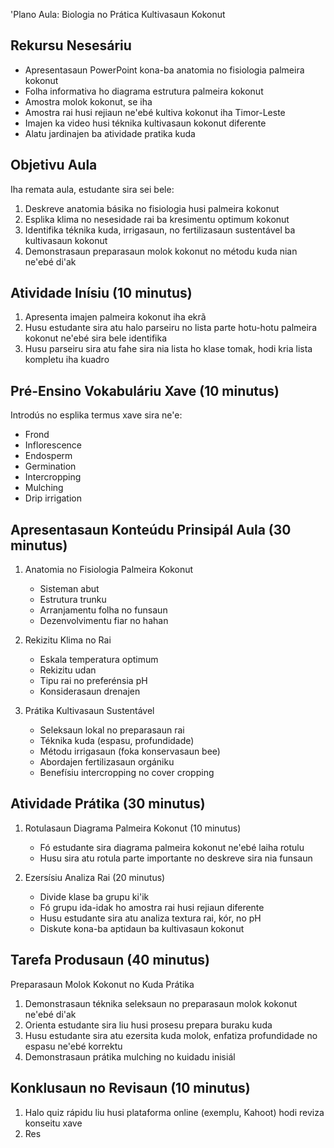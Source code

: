 'Plano Aula: Biologia no Prática Kultivasaun Kokonut

## Rekursu Nesesáriu

- Apresentasaun PowerPoint kona-ba anatomia no fisiologia palmeira kokonut
- Folha informativa ho diagrama estrutura palmeira kokonut
- Amostra molok kokonut, se iha
- Amostra rai husi rejiaun ne'ebé kultiva kokonut iha Timor-Leste
- Imajen ka video husi téknika kultivasaun kokonut diferente
- Alatu jardinajen ba atividade pratika kuda

## Objetivu Aula

Iha remata aula, estudante sira sei bele:
1. Deskreve anatomia básika no fisiologia husi palmeira kokonut
2. Esplika klima no nesesidade rai ba kresimentu optimum kokonut
3. Identifika téknika kuda, irrigasaun, no fertilizasaun sustentável ba kultivasaun kokonut
4. Demonstrasaun preparasaun molok kokonut no métodu kuda nian ne'ebé di'ak

## Atividade Inísiu (10 minutus)

1. Apresenta imajen palmeira kokonut iha ekrã
2. Husu estudante sira atu halo parseiru no lista parte hotu-hotu palmeira kokonut ne'ebé sira bele identifika
3. Husu parseiru sira atu fahe sira nia lista ho klase tomak, hodi kria lista kompletu iha kuadro

## Pré-Ensino Vokabuláriu Xave (10 minutus)

Introdús no esplika termus xave sira ne'e:
- Frond
- Inflorescence
- Endosperm
- Germination
- Intercropping
- Mulching
- Drip irrigation

## Apresentasaun Konteúdu Prinsipál Aula (30 minutus)

1. Anatomia no Fisiologia Palmeira Kokonut
   - Sisteman abut
   - Estrutura trunku
   - Arranjamentu folha no funsaun
   - Dezenvolvimentu fiar no hahan

2. Rekizitu Klima no Rai
   - Eskala temperatura optimum
   - Rekizitu udan
   - Tipu rai no preferénsia pH
   - Konsiderasaun drenajen

3. Prátika Kultivasaun Sustentável
   - Seleksaun lokal no preparasaun rai
   - Téknika kuda (espasu, profundidade)
   - Métodu irrigasaun (foka konservasaun bee)
   - Abordajen fertilizasaun orgániku
   - Benefísiu intercropping no cover cropping

## Atividade Prátika (30 minutus)

1. Rotulasaun Diagrama Palmeira Kokonut (10 minutus)
   - Fó estudante sira diagrama palmeira kokonut ne'ebé laiha rotulu
   - Husu sira atu rotula parte importante no deskreve sira nia funsaun

2. Ezersísiu Analiza Rai (20 minutus)
   - Divide klase ba grupu ki'ik
   - Fó grupu ida-idak ho amostra rai husi rejiaun diferente
   - Husu estudante sira atu analiza textura rai, kór, no pH
   - Diskute kona-ba aptidaun ba kultivasaun kokonut

## Tarefa Produsaun (40 minutus)

Preparasaun Molok Kokonut no Kuda Prátika
1. Demonstrasaun téknika seleksaun no preparasaun molok kokonut ne'ebé di'ak
2. Orienta estudante sira liu husi prosesu prepara buraku kuda
3. Husu estudante sira atu ezersita kuda molok, enfatiza profundidade no espasu ne'ebé korrektu
4. Demonstrasaun prátika mulching no kuidadu inisiál

## Konklusaun no Revisaun (10 minutus)

1. Halo quiz rápidu liu husi plataforma online (exemplu, Kahoot) hodi reviza konseitu xave
2. Res